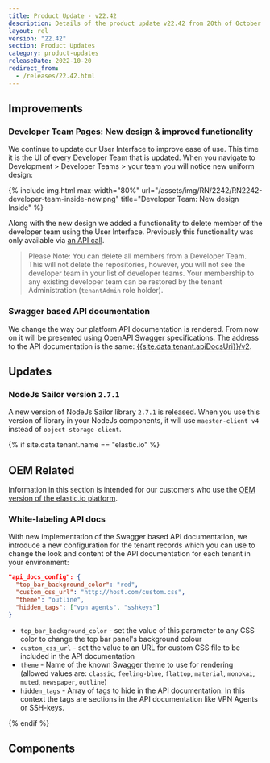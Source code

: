 ```yaml
---
title: Product Update - v22.42
description: Details of the product update v22.42 from 20th of October 2022.
layout: rel
version: "22.42"
section: Product Updates
category: product-updates
releaseDate: 2022-10-20
redirect_from:
  - /releases/22.42.html
---
```


## Improvements

### Developer Team Pages: New design & improved functionality

We continue to update our User Interface to improve ease of use. This time it is
the UI of every Developer Team that is updated. When you navigate to
Development > Developer Teams > your team you will notice new uniform design:

{% include img.html max-width="80%" url="/assets/img/RN/2242/RN2242-developer-team-inside-new.png" title="Developer Team: New design Inside" %}

Along with the new design we added a functionality to delete member of the
developer team using the User Interface. Previously this functionality was only
available via [an API call]({{site.data.tenant.apiBaseUri}}/v2/#remove-a-member-from-a-team).

> Please Note: You can delete all members from a Developer Team. This will not
> delete the repositories, however, you will not see the developer team in your
> list of developer teams. Your membership to any existing developer team can be
> restored by the tenant Administration (`tenantAdmin` role holder).

### Swagger based API documentation

We change the way our platform API documentation is rendered. From now on it will
be presented using OpenAPI Swagger specifications. The address to the API
documentation is the same: [{{site.data.tenant.apiDocsUri}}/v2]({{site.data.tenant.apiDocsUri}}/v2).

## Updates

### NodeJs Sailor version `2.7.1`

A new version of NodeJs Sailor library `2.7.1` is released. When you use this
version of library in your NodeJs components, it will use `maester-client v4`
instead of `object-storage-client`.


{% if site.data.tenant.name == "elastic.io" %}

## OEM Related

Information in this section is intended for our customers who use the
[OEM version of the elastic.io platform](https://www.elastic.io/saas-embedded-integration/).

### White-labeling API docs

With new implementation of the Swagger based API documentation, we introduce a new
configuration for the tenant records which you can use to change the look and
content of the API documentation for each tenant in your environment:

```json
"api_docs_config": {
  "top_bar_background_color": "red",
  "custom_css_url": "http://host.com/custom.css",
  "theme": "outline",
  "hidden_tags": ["vpn agents", "sshkeys"]
}
```

*   `top_bar_background_color` - set the value of this parameter to any CSS color to change the top bar panel's background colour
*   `custom_css_url` - set the value to an URL for custom CSS file to be included in the API documentation
*   `theme` - Name of the known Swagger theme to use for rendering (allowed values are: `classic`, `feeling-blue`, `flattop`, `material`, `monokai`, `muted`, `newspaper`, `outline`)
*   `hidden_tags` - Array of tags to hide in the API documentation. In this context the tags are sections in the API documentation like VPN Agents or SSH-keys.

{% endif %}

## Components
